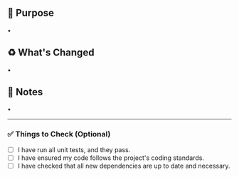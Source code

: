 <!-- Explain the purpose of this pull request. Provide any relevant context or link related issues. -->
## :eyes: Purpose
•

<!-- Describe what has been changed in this pull request. Be specific about what has been added, modified, or fixed. As part of good code hygiene, include a reminder for contributors to check and update packages to their latest versions. -->
## :recycle: What's Changed
• 

<!-- Add any additional notes, such as special instructions for testing, potential impacts on other areas of the codebase, etc. -->
## :memo: Notes
•

---
<!-- Ensure you've completed the following actions before submitting the PR -->
### :white_check_mark: Things to Check (Optional)
- [ ] I have run all unit tests, and they pass.
- [ ] I have ensured my code follows the project's coding standards.
- [ ] I have checked that all new dependencies are up to date and necessary.
